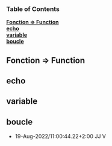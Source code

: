 ### Table of Contents
**[Fonction => Function](#fonction-=>-function)**<br>
**[echo ](#echo-)**<br>
**[variable](#variable)**<br>
**[boucle](#boucle)**<br>
## Fonction => Function
## echo 

## variable

## boucle

- 19-Aug-2022/11:00:44.22+2:00 JJ V